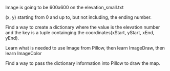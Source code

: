 Image is going to be 600x600 on the elevation_small.txt



(x, y) starting from 0 and up to, but not including, the ending number.




Find a way to create a dictionary where the value is the elevation number and the key is a tuple containging the coordinates(xStart, yStart, xEnd, yEnd).


Learn what is needed to use Image from Pillow, then learn ImageDraw, then learn ImageColor




Find a way to pass the dictionary information into Pillow to draw the map.